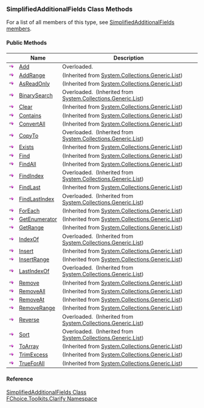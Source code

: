 ﻿### SimplifiedAdditionalFields Class Methods

For a list of all members of this type, see [SimplifiedAdditionalFields members](FChoice.Toolkits.Clarify~FChoice.Toolkits.Clarify.SimplifiedAdditionalFields_members.md).

#### Public Methods

|   | Name | Description |
| --- | --- | --- |
| ![Public Method](dotnetimages/publicMethod.png) | [Add](FChoice.Toolkits.Clarify~FChoice.Toolkits.Clarify.SimplifiedAdditionalFields~Add.md) | Overloaded.    |
| ![Public Method](dotnetimages/publicMethod.png) | [AddRange](#) | (Inherited from [System.Collections.Generic.List<SimplifiedAdditionalField>](#)) |
| ![Public Method](dotnetimages/publicMethod.png) | [AsReadOnly](#) | (Inherited from [System.Collections.Generic.List<SimplifiedAdditionalField>](#)) |
| ![Public Method](dotnetimages/publicMethod.png) | [BinarySearch](#) | Overloaded.  (Inherited from [System.Collections.Generic.List<SimplifiedAdditionalField>](#)) |
| ![Public Method](dotnetimages/publicMethod.png) | [Clear](#) | (Inherited from [System.Collections.Generic.List<SimplifiedAdditionalField>](#)) |
| ![Public Method](dotnetimages/publicMethod.png) | [Contains](#) | (Inherited from [System.Collections.Generic.List<SimplifiedAdditionalField>](#)) |
| ![Public Method](dotnetimages/publicMethod.png) | [ConvertAll](#) | (Inherited from [System.Collections.Generic.List<SimplifiedAdditionalField>](#)) |
| ![Public Method](dotnetimages/publicMethod.png) | [CopyTo](#) | Overloaded.  (Inherited from [System.Collections.Generic.List<SimplifiedAdditionalField>](#)) |
| ![Public Method](dotnetimages/publicMethod.png) | [Exists](#) | (Inherited from [System.Collections.Generic.List<SimplifiedAdditionalField>](#)) |
| ![Public Method](dotnetimages/publicMethod.png) | [Find](#) | (Inherited from [System.Collections.Generic.List<SimplifiedAdditionalField>](#)) |
| ![Public Method](dotnetimages/publicMethod.png) | [FindAll](#) | (Inherited from [System.Collections.Generic.List<SimplifiedAdditionalField>](#)) |
| ![Public Method](dotnetimages/publicMethod.png) | [FindIndex](#) | Overloaded.  (Inherited from [System.Collections.Generic.List<SimplifiedAdditionalField>](#)) |
| ![Public Method](dotnetimages/publicMethod.png) | [FindLast](#) | (Inherited from [System.Collections.Generic.List<SimplifiedAdditionalField>](#)) |
| ![Public Method](dotnetimages/publicMethod.png) | [FindLastIndex](#) | Overloaded.  (Inherited from [System.Collections.Generic.List<SimplifiedAdditionalField>](#)) |
| ![Public Method](dotnetimages/publicMethod.png) | [ForEach](#) | (Inherited from [System.Collections.Generic.List<SimplifiedAdditionalField>](#)) |
| ![Public Method](dotnetimages/publicMethod.png) | [GetEnumerator](#) | (Inherited from [System.Collections.Generic.List<SimplifiedAdditionalField>](#)) |
| ![Public Method](dotnetimages/publicMethod.png) | [GetRange](#) | (Inherited from [System.Collections.Generic.List<SimplifiedAdditionalField>](#)) |
| ![Public Method](dotnetimages/publicMethod.png) | [IndexOf](#) | Overloaded.  (Inherited from [System.Collections.Generic.List<SimplifiedAdditionalField>](#)) |
| ![Public Method](dotnetimages/publicMethod.png) | [Insert](#) | (Inherited from [System.Collections.Generic.List<SimplifiedAdditionalField>](#)) |
| ![Public Method](dotnetimages/publicMethod.png) | [InsertRange](#) | (Inherited from [System.Collections.Generic.List<SimplifiedAdditionalField>](#)) |
| ![Public Method](dotnetimages/publicMethod.png) | [LastIndexOf](#) | Overloaded.  (Inherited from [System.Collections.Generic.List<SimplifiedAdditionalField>](#)) |
| ![Public Method](dotnetimages/publicMethod.png) | [Remove](#) | (Inherited from [System.Collections.Generic.List<SimplifiedAdditionalField>](#)) |
| ![Public Method](dotnetimages/publicMethod.png) | [RemoveAll](#) | (Inherited from [System.Collections.Generic.List<SimplifiedAdditionalField>](#)) |
| ![Public Method](dotnetimages/publicMethod.png) | [RemoveAt](#) | (Inherited from [System.Collections.Generic.List<SimplifiedAdditionalField>](#)) |
| ![Public Method](dotnetimages/publicMethod.png) | [RemoveRange](#) | (Inherited from [System.Collections.Generic.List<SimplifiedAdditionalField>](#)) |
| ![Public Method](dotnetimages/publicMethod.png) | [Reverse](#) | Overloaded.  (Inherited from [System.Collections.Generic.List<SimplifiedAdditionalField>](#)) |
| ![Public Method](dotnetimages/publicMethod.png) | [Sort](#) | Overloaded.  (Inherited from [System.Collections.Generic.List<SimplifiedAdditionalField>](#)) |
| ![Public Method](dotnetimages/publicMethod.png) | [ToArray](#) | (Inherited from [System.Collections.Generic.List<SimplifiedAdditionalField>](#)) |
| ![Public Method](dotnetimages/publicMethod.png) | [TrimExcess](#) | (Inherited from [System.Collections.Generic.List<SimplifiedAdditionalField>](#)) |
| ![Public Method](dotnetimages/publicMethod.png) | [TrueForAll](#) | (Inherited from [System.Collections.Generic.List<SimplifiedAdditionalField>](#)) |





#### Reference

[SimplifiedAdditionalFields Class](FChoice.Toolkits.Clarify~FChoice.Toolkits.Clarify.SimplifiedAdditionalFields.md)  
[FChoice.Toolkits.Clarify Namespace](FChoice.Toolkits.Clarify~FChoice.Toolkits.Clarify_namespace.md)